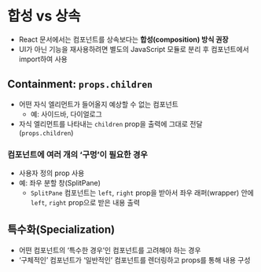 # 합성 vs 상속

- React 문서에서는 컴포넌트를 상속보다는 **합성(composition) 방식 권장**
- UI가 아닌 기능을 재사용하려면 별도의 JavaScript 모듈로 분리 후 컴포넌트에서 import하여 사용

## Containment: `props.children`

- 어떤 자식 엘리먼트가 들어올지 예상할 수 없는 컴포넌트
  - 예: 사이드바, 다이얼로그
- 자식 엘리먼트를 나타내는 `children` prop을 출력에 그대로 전달(`props.children`)

### 컴포넌트에 여러 개의 ‘구멍’이 필요한 경우

- 사용자 정의 prop 사용
- 예: 좌우 분할 창(SplitPane)
  - `SplitPane` 컴포넌트는 `left`, `right` prop을 받아서 좌우 래퍼(wrapper) 안에 `left`, `right` prop으로 받은 내용 출력

## 특수화(Specialization)

- 어떤 컴포넌트의 ‘특수한 경우’인 컴포넌트를 고려해야 하는 경우
- ‘구체적인’ 컴포넌트가 ‘일반적인’ 컴포넌트를 렌더링하고 props를 통해 내용 구성
